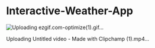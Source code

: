 # Interactive-Weather-App

![Uploading ezgif.com-optimize(1).gif…]()


Uploading Untitled video - Made with Clipchamp (1).mp4…

